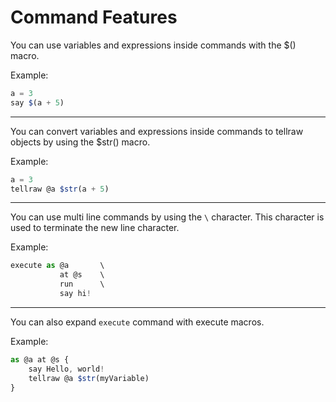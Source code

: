 # Command Features

You can use variables and expressions inside commands with the $() macro.

Example:

```js
a = 3
say $(a + 5)
```

***

You can convert variables and expressions inside commands to tellraw objects by using the $str() macro.

Example:

```js
a = 3
tellraw @a $str(a + 5)
```

***

You can use multi line commands by using the `\` character. This character is used to terminate the new line character.

Example:

```js
execute as @a       \
           at @s    \
           run      \
           say hi!
```

***

You can also expand `execute` command with execute macros.

Example:

```js
as @a at @s {
    say Hello, world!
    tellraw @a $str(myVariable)
}
```
